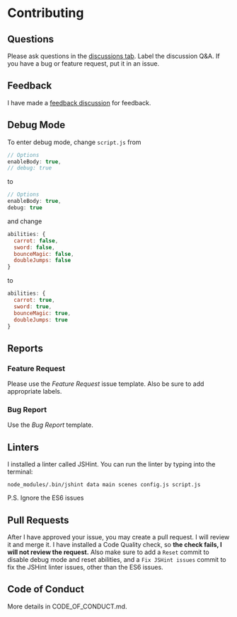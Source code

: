 # Contributing
## Questions
Please ask questions in the [discussions tab](https://github.com/thcheetah777/lighthouse/discussions). Label the discussion Q&A. If you have a bug or feature request, put it in an issue.

## Feedback
I have made a [feedback discussion](https://github.com/thcheetah777/searchlight/discussions/5) for feedback.

## Debug Mode
To enter debug mode, change ```script.js``` from
```javascript
// Options
enableBody: true,
// debug: true
```
to
```javascript
// Options
enableBody: true,
debug: true
```
and change
```javascript
abilities: {
  carrot: false,
  sword: false,
  bounceMagic: false,
  doubleJumps: false
}
```
to
```javascript
abilities: {
  carrot: true,
  sword: true,
  bounceMagic: true,
  doubleJumps: true
}
```

## Reports
### Feature Request
Please use the *Feature Request* issue template. Also be sure to add appropriate labels.

### Bug Report
Use the *Bug Report* template.

## Linters
I installed a linter called JSHint. You can run the linter by typing into the terminal:
```
node_modules/.bin/jshint data main scenes config.js script.js
```
P.S. Ignore the ES6 issues

## Pull Requests
After I have approved your issue, you may create a pull request. I will review it and merge it. I have installed a Code Quality check, so **the check fails, I will not review the request.**
Also make sure to add a ```Reset``` commit to disable debug mode and reset abilities, and a ```Fix JSHint issues``` commit to fix the JSHint linter issues, other than the ES6 issues.

## Code of Conduct
More details in CODE_OF_CONDUCT.md.
